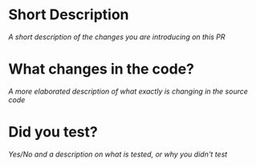 # Short Description
*A short description of the changes you are introducing on this PR*

# What changes in the code?
*A more elaborated description of what exactly is changing in the source code*

# Did you test?
*Yes/No and a description on what is tested, or why you didn't test*
